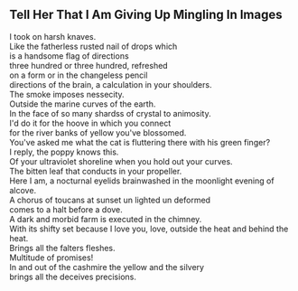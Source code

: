 Tell Her That I Am Giving Up Mingling In Images
-----------------------------------------------
I took on harsh knaves.  
Like the fatherless rusted nail of drops which  
is a handsome flag of directions  
three hundred or three hundred, refreshed  
on a form or in the changeless pencil  
directions of the brain, a calculation in your shoulders.  
The smoke imposes nessecity.  
Outside the marine curves of the earth.  
In the face of so many shardss of crystal to animosity.  
I'd do it for the hoove in which you connect  
for the river banks of yellow you've blossomed.  
You've asked me what the cat is fluttering there with his green finger?  
I reply, the poppy knows this.  
Of your ultraviolet shoreline when you hold out your curves.  
The bitten leaf that conducts in your propeller.  
Here I am, a nocturnal eyelids brainwashed in the moonlight evening of alcove.  
A chorus of toucans at sunset un lighted un deformed  
comes to a halt before a dove.  
A dark and morbid farm is executed in the chimney.  
With its shifty set because I love you, love, outside the heat and behind the heat.  
Brings all the falters fleshes.  
Multitude of promises!  
In and out of the cashmire the yellow and the silvery  
brings all the deceives precisions.  
